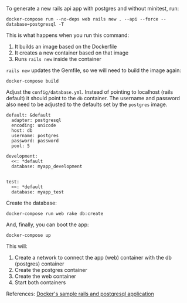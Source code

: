 To generate a new rails api app with postgres and without minitest, run:

```shell
docker-compose run --no-deps web rails new . --api --force --database=postgresql -T
```

This is what happens when you run this command:

1. It builds an image based on the Dockerfile
2. It creates a new container based on that image
3. Runs `rails new` inside the container

`rails new` updates the Gemfile, so we will need to build the image again:

```shell
docker-compose build
```

Adjust the `config/database.yml`. Instead of pointing to localhost (rails
default) it should point to the `db` container. The username and password also
need to be adjusted to the defaults set by the `postgres` image.

```
default: &default
  adapter: postgresql
  encoding: unicode
  host: db
  username: postgres
  password: password
  pool: 5

development:
  <<: *default
  database: myapp_development


test:
  <<: *default
  database: myapp_test
```

Create the database:

```shell
docker-compose run web rake db:create
```

And, finally, you can boot the app:

```shell
docker-compose up
```

This will:

1. Create a network to connect the app (web) container with the db (postgres)
   container
2. Create the postgres container
3. Create the web container
4. Start both containers

References: [Docker's sample rails and postgresql application](https://docs.docker.com/samples/rails/)
